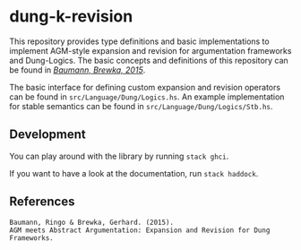 # dung-k-revision

This repository provides type definitions and basic implementations to implement
AGM-style expansion and revision for argumentation frameworks and Dung-Logics.
The basic concepts and definitions of this repository can be found in
[*Baumann, Brewka, 2015*](https://www.researchgate.net/publication/323704530_AGM_meets_Abstract_Argumentation_Expansion_and_Revision_for_Dung_Frameworks).

The basic interface for defining custom expansion and revision operators can be found in `src/Language/Dung/Logics.hs`.
An example implementation for stable semantics can be found in `src/Language/Dung/Logics/Stb.hs`.

## Development

You can play around with the library by running `stack ghci`.

If you want to have a look at the documentation, run `stack haddock`.

## References

```
Baumann, Ringo & Brewka, Gerhard. (2015).
AGM meets Abstract Argumentation: Expansion and Revision for Dung Frameworks.
```
